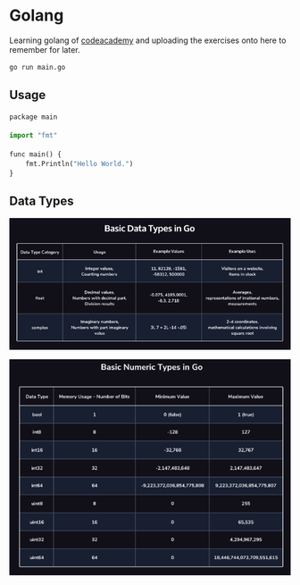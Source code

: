 # Golang

Learning golang of [codeacademy](https://www.codecademy.com/courses/learn-go/lessons/learn-go-introduction) and uploading the exercises onto here to remember for later.

```bash
go run main.go
```

## Usage

```python
package main

import "fmt"

func main() {
	fmt.Println("Hello World.")
}
```

## Data Types
![Alt text](go/basic_data_types.png "Basic")

![Alt text](go/data_types.png "Basic")

